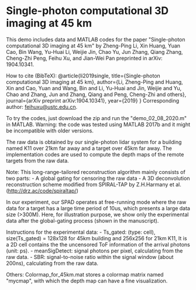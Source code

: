 # Single-photon computational 3D imaging at 45 km
 
This demo includes data and MATLAB codes for the paper "Single-photon computational 3D imaging at 45 km"
by Zheng-Ping Li, Xin Huang, Yuan Cao, Bin Wang, Yu-Huai Li, Weijie Jin, Chao Yu, Jun Zhang, Qiang Zhang, Cheng-Zhi Peng, Feihu Xu, and Jian-Wei Pan
preprinted in arXiv: 1904.10341.

How to cite (BibTeX):
@article{li2019single,
  title={Single-photon computational 3D imaging at 45 km},
  author={Li, Zheng-Ping and Huang, Xin and Cao, Yuan and Wang, Bin and Li, Yu-Huai and Jin, Weijie and Yu, Chao and Zhang, Jun and Zhang, Qiang and Peng, Cheng-Zhi and others},
  journal={arXiv preprint arXiv:1904.10341},
  year={2019}
}
Corresponding author: feihuxu@ustc.edu.cn.

To try the codes, just download the zip and run the "demo_02_08_2020.m" in MATLAB. 
Warning: the code was tested using MATLAB 2017b and it might be incompatible with older versions.  

The raw data is obtained by our single-photon lidar system for a building named K11 over 21km far away and a target over 45km far away. 
The implementation codes are used to compute the depth maps of the remote targets from the raw data.

Note: This long-range-tailored reconstruction algorithm mainly consists of two parts:
       - A global gating for censoring the raw data 
       - A 3D deconvolution reconstruction scheme modified from SPIRAL-TAP by Z.H.Harmany et al. (http://drz.ac/code/spiraltap/)

In our experiment, our SPAD operates at free-running mode where the raw data for a target has a large time period of 10us, which presents a large data size (>300M). 
Here, for illustration purpose, we show only the experimental data after the global-gating process (shown in the manuscript).


Instructions for the experimental data:
    - Ts_gated: (type: cell), size(Ts_gated) = 128x128 for 45km building and 256x256 for 21km K11,
       It is a 2D cell contains the the uncensored ToF information of the arrival photons (unit: ps).
    - meanSigDetect: signal photons per pixel, calculating from the raw data.
    - SBR: signal-to-noise ratio within the signal window (about 200ns), calculating from the raw data.

Others:
Colormap_for_45km.mat stores a colormap matrix named "mycmap", with which the depth map can have a fine visualization.
